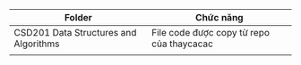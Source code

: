 | Folder                                | Chức năng                                 |
| ------------------------------------- | ----------------------------------------- |
| CSD201 Data Structures and Algorithms | File code được copy từ repo của thaycacac |
|                                       |                                           |
